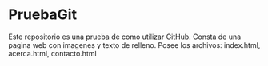 # PruebaGit
Este repositorio es una prueba de como utilizar GitHub.
Consta de una pagina web con imagenes y texto de relleno.
Posee los archivos: index.html, acerca.html, contacto.html
